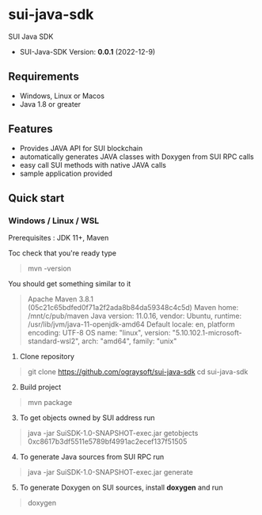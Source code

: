 # sui-java-sdk
SUI Java SDK

- SUI-Java-SDK Version: **0.0.1** (2022-12-9)

## Requirements
 * Windows, Linux or Macos 
 * Java 1.8 or greater
 

 ## Features
 * Provides JAVA API for SUI blockchain
 * automatically generates JAVA classes with Doxygen from SUI RPC calls
 * easy call SUI methods with native JAVA calls
 * sample application provided

## Quick start

 ### Windows / Linux / WSL

  Prerequisites : JDK 11+, Maven

 Toc check that you're ready type
 > mvn -version

You should get something similar to it 
> Apache Maven 3.8.1 (05c21c65bdfed0f71a2f2ada8b84da59348c4c5d)
Maven home: /mnt/c/pub/maven
Java version: 11.0.16, vendor: Ubuntu, runtime: /usr/lib/jvm/java-11-openjdk-amd64
Default locale: en, platform encoding: UTF-8
OS name: "linux", version: "5.10.102.1-microsoft-standard-wsl2", arch: "amd64", family: "unix"


 1. Clone repository
 > git clone https://github.com/ograysoft/sui-java-sdk
 > cd sui-java-sdk
 2. Build project
 > mvn package
 3. To get objects owned by SUI address run
 > java -jar SuiSDK-1.0-SNAPSHOT-exec.jar getobjects 0xc8617b3df5511e5789bf4991ac2ecef137f51505
 4. To generate Java sources from SUI RPC run
 > java -jar SuiSDK-1.0-SNAPSHOT-exec.jar generate

 5. To generate Doxygen on SUI sources, install **doxygen** and run
> doxygen
